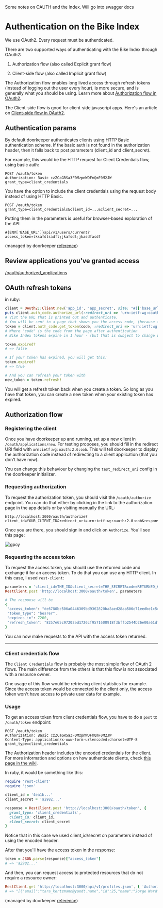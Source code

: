 Some notes on OAUTH and the Index. Will go into swagger docs

# Authentication on the Bike Index

We use OAuth2. Every request must be authenticated.

There are two supported ways of authenticating with the Bike Index through OAuth2:

1. Authorization flow (also called Explicit grant flow)

2. Client-side flow (also called Implicit grant flow)

The Authorization flow enables long lived access through refresh tokens (instead of logging out the user every hour), is more secure, and is generally what you should be using. Learn more about [Authorization flow in OAuth2](http://labs.hybris.com/2012/06/01/oauth2-authorization-code-flow/).

The Client-side flow is good for client-side javascript apps. Here's an article on [Client-side flow in OAuth2](http://labs.hybris.com/2012/06/05/oauth2-the-implicit-flow-aka-as-the-client-side-flow/).

## Authentication params

By default doorkeeper authenticates clients using HTTP Basic authentication scheme. If the basic auth is not found in the authorization header, then it falls back to post parameters (client_id and client_secret).

For example, this would be the HTTP request for Client Credentials flow, using basic auth:

    POST /oauth/token
    Authorization: Basic czZCaGRSa3F0MzpnWDFmQmF0M2JW
    grant_type=client_credentials

You have the option to include the client credentials using the request body instead of using HTTP Basic.

    POST /oauth/token
    grant_type=client_credentials&client_id=...&client_secret=...

Putting them in the parameters is useful for browser-based exploration of the API

    #{ENV['BASE_URL']}api/v1/users/current?access_token=lksafdlsadfl;jkafsdl;jkasdfasdf
    


(managed by doorkeeper [reference](https://github.com/doorkeeper-gem/doorkeeper/wiki/Changing-how-clients-are-authenticated))


## Review applications you've granted access

[/oauth/authorized_applications](/oauth/authorized_applications)

## OAuth refresh tokens


in ruby: 

```ruby
client = OAuth2::Client.new('app_id', 'app_secret', site: "#{['base_url']}")
puts client.auth_code.authorize_url(:redirect_uri => 'urn:ietf:wg:oauth:2.0:oob')
# Vist the URL that is printed out and authenticate.
# You will be sent to a page that shows you the access code, (because the redirect_uri is the one used for testing).
token = client.auth_code.get_token(code, :redirect_uri => 'urn:ietf:wg:oauth:2.0:oob')
# Where "code" is the code from the page after authentication
# Bike Index tokens expire in 1 hour - (but that is subject to change without notice)

token.expired?
# => false

# If your token has expired, you will get this:
token.expired?
# => true

# And you can refresh your token with 
new_token = token.refresh!
```

You will get a refresh token back when you create a token. So long as you have that token, you can create a new token when your existing token has expired.

## Authorization flow

### Registering the client

Once you have doorkeeper up and running, set up a new client in `/oauth/applications/new`. For testing proposes, you should fill in the redirect URI field with `urn:ietf:wg:oauth:2.0:oob`. This will tell doorkeeper to display the authorization code instead of redirecting to a client application (that you don't have now).

You can change this behaviour by changing the `test_redirect_uri` config in the doorkeeper initializer.

### Requesting authorization

To request the authorization token, you should visit the `/oauth/authorize` endpoint. You can do that either by clicking in the link to the authorization page in the app details or by visiting manually the URL:

```
http://localhost:3000/oauth/authorize?client_id=YOUR_CLIENT_ID&redirect_uri=urn:ietf:wg:oauth:2.0:oob&response_type=code
```

Once you are there, you should sign in and click on `Authorize`. You'll see this page:

![gpoy](https://www.evernote.com/shard/s57/sh/6194cd58-ec90-4712-89a2-ca94d64aa918/2da49bed7503838fa03866e232a95bc2/res/b2ea7a22-cf97-4709-9a09-8c2e68522cd4/skitch.png)

### Requesting the access token

To request the access token, you should use the returned code and exchange it for an access token. To do that you can use any HTTP client. In this case, I used `rest-client`:

```ruby
parameters = 'client_id=THE_ID&client_secret=THE_SECRET&code=RETURNED_CODE&grant_type=authorization_code&redirect_uri=urn:ietf:wg:oauth:2.0:oob'
RestClient.post 'http://localhost:3000/oauth/token', parameters

# The response will be
{
 "access_token": "de6780bc506a0446309bd9362820ba8aed28aa506c71eedbe1c5c4f9dd350e54",
 "token_type": "bearer", 
 "expires_in": 7200,
 "refresh_token": "8257e65c97202ed1726cf9571600918f3bffb2544b26e00a61df9897668c33a1"
}
```

You can now make requests to the API with the access token returned.




---

### Client credentials flow
The `Client Credentials` flow is probably the most simple flow of OAuth 2 flows. The main difference from the others is that this flow is not associated with a resource owner.

One usage of this flow would be retrieving client statistics for example. Since the access token would be connected to the client only, the access token won't have access to private user data for example.

### Usage

To get an access token from client credentials flow, you have to do a `post` to `/oauth/token` endpoint:

    POST /oauth/token
    Authorization: Basic czZCaGRSa3F0MzpnWDFmQmF0M2JW
    Content-Type: application/x-www-form-urlencoded;charset=UTF-8
    grant_type=client_credentials

The Authorization header includes the encoded credentials for the client. For more information and options on how authenticate clients, check [this page in the wiki](Changing-how-clients-are-authenticated).

In ruby, it would be something like this:

```ruby
require 'rest-client'
require 'json'

client_id = '4ea1b...'
client_secret = 'a2982...'

response = RestClient.post 'http://localhost:3000/oauth/token', {
  grant_type: 'client_credentials',
  client_id: client_id,
  client_secret: client_secret
}
```

Notice that in this case we used client_id/secret on parameters instead of using the encoded header.

After that you'll have the access token in the response:

```ruby
token = JSON.parse(response)["access_token"]
# => 'a2982...'
```

And then, you can request access to protected resources that do not require a resource owner:

```ruby
RestClient.get 'http://localhost:3000/api/v1/profiles.json', { 'Authorization' => "Bearer #{token}" }
# => "[{"email":"tara_kertzmann@yundt.name","id":25,"name":"Jorge Ward","username":"leonor"}, ...]"
```

(managed by doorkeeper [reference](https://github.com/doorkeeper-gem/doorkeeper/wiki/Client-Credentials-flow))